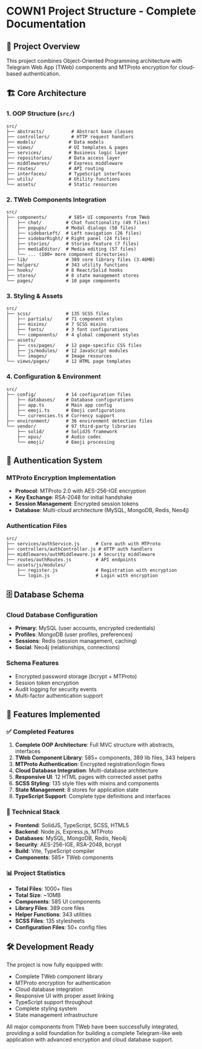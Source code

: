 # COWN1 Project Structure - Complete Documentation

## 📁 Project Overview
This project combines Object-Oriented Programming architecture with Telegram Web App (TWeb) components and MTProto encryption for cloud-based authentication.

## 🏗️ Core Architecture

### 1. OOP Structure (`src/`)
```
src/
├── abstracts/          # Abstract base classes
├── controllers/        # HTTP request handlers  
├── models/            # Data models
├── views/             # UI templates & pages
├── services/          # Business logic layer
├── repositories/      # Data access layer
├── middlewares/       # Express middleware
├── routes/            # API routing
├── interfaces/        # TypeScript interfaces
├── utils/             # Utility functions
└── assets/            # Static resources
```

### 2. TWeb Components Integration
```
src/
├── components/        # 585+ UI components from TWeb
│   ├── chat/         # Chat functionality (49 files)
│   ├── popups/       # Modal dialogs (58 files)
│   ├── sidebarLeft/  # Left navigation (26 files)
│   ├── sidebarRight/ # Right panel (24 files)
│   ├── stories/      # Stories feature (7 files)
│   ├── mediaEditor/  # Media editing (57 files)
│   └── ... (100+ more component directories)
├── lib/              # 389 core library files (3.46MB)
├── helpers/          # 343 utility functions
├── hooks/            # 8 React/Solid hooks
├── stores/           # 8 state management stores
└── pages/            # 10 page components
```

### 3. Styling & Assets
```
src/
├── scss/             # 135 SCSS files
│   ├── partials/     # 71 component styles
│   ├── mixins/       # 7 SCSS mixins
│   ├── fonts/        # 3 font configurations
│   └── components/   # 4 global component styles
├── assets/
│   ├── css/pages/    # 12 page-specific CSS files
│   ├── js/modules/   # 12 JavaScript modules
│   └── images/       # Image resources
└── views/pages/      # 12 HTML page templates
```

### 4. Configuration & Environment
```
src/
├── config/           # 14 configuration files
│   ├── databases/    # Database configurations
│   ├── app.ts        # Main app config
│   ├── emoji.ts      # Emoji configurations
│   └── currencies.ts # Currency support
├── environment/      # 36 environment detection files
└── vendor/           # 97 third-party libraries
    ├── solid/        # SolidJS framework
    ├── opus/         # Audio codec
    └── emoji/        # Emoji processing
```

## 🔐 Authentication System

### MTProto Encryption Implementation
- **Protocol**: MTProto 2.0 with AES-256-IGE encryption
- **Key Exchange**: RSA-2048 for initial handshake
- **Session Management**: Encrypted session tokens
- **Database**: Multi-cloud architecture (MySQL, MongoDB, Redis, Neo4j)

### Authentication Files
```
src/
├── services/authService.js      # Core auth with MTProto
├── controllers/authController.js # HTTP auth handlers
├── middlewares/authMiddleware.js # Security middleware
├── routes/authRoutes.js         # API endpoints
└── assets/js/modules/
    ├── register.js              # Registration with encryption
    └── login.js                 # Login with encryption
```

## 🗄️ Database Schema

### Cloud Database Configuration
- **Primary**: MySQL (user accounts, encrypted credentials)
- **Profiles**: MongoDB (user profiles, preferences)  
- **Sessions**: Redis (session management, caching)
- **Social**: Neo4j (relationships, connections)

### Schema Features
- Encrypted password storage (bcrypt + MTProto)
- Session token encryption
- Audit logging for security events
- Multi-factor authentication support

## 🚀 Features Implemented

### ✅ Completed Features
1. **Complete OOP Architecture**: Full MVC structure with abstracts, interfaces
2. **TWeb Component Library**: 585+ components, 389 lib files, 343 helpers
3. **MTProto Authentication**: Encrypted registration/login flows
4. **Cloud Database Integration**: Multi-database architecture
5. **Responsive UI**: 12 HTML pages with corrected asset paths
6. **SCSS Styling**: 135 style files with mixins and components
7. **State Management**: 8 stores for application state
8. **TypeScript Support**: Complete type definitions and interfaces

### 🔧 Technical Stack
- **Frontend**: SolidJS, TypeScript, SCSS, HTML5
- **Backend**: Node.js, Express.js, MTProto
- **Databases**: MySQL, MongoDB, Redis, Neo4j
- **Security**: AES-256-IGE, RSA-2048, bcrypt
- **Build**: Vite, TypeScript compiler
- **Components**: 585+ TWeb components

### 📊 Project Statistics
- **Total Files**: 1000+ files
- **Total Size**: ~10MB
- **Components**: 585 UI components
- **Library Files**: 389 core files
- **Helper Functions**: 343 utilities
- **SCSS Files**: 135 stylesheets
- **Configuration Files**: 50+ config files

## 🛠️ Development Ready

The project is now fully equipped with:
- Complete TWeb component library
- MTProto encryption for authentication
- Cloud database integration
- Responsive UI with proper asset linking
- TypeScript support throughout
- Complete styling system
- State management infrastructure

All major components from TWeb have been successfully integrated, providing a solid foundation for building a complete Telegram-like web application with advanced encryption and cloud database support.
